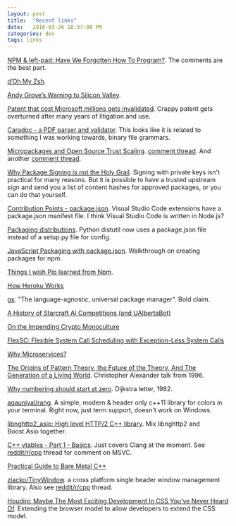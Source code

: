 ```yaml
---
layout: post
title:  "Recent links"
date:   2016-03-26 18:37:00 PM
categories: dev
tags: links
---
```


[NPM & left-pad: Have We Forgotten How To Program?](http://www.haneycodes.net/npm-left-pad-have-we-forgotten-how-to-program/). The comments are the best part.

[d’Oh My Zsh](https://medium.com/@robbyrussell/d-oh-my-zsh-af99ca54212c#.ykwlny1s9).

[Andy Grove’s Warning to Silicon Valley](http://www.nytimes.com/2016/03/26/opinion/andy-groves-warning-to-silicon-valley.html).

[Patent that cost Microsoft millions gets invalidated](http://arstechnica.com/tech-policy/2016/03/game-companies-knock-out-patent-that-slammed-microsoft-with-388m-verdict/). Crappy patent gets overturned after many years of litigation and use.

[Caradoc - a PDF parser and validator](https://github.com/ANSSI-FR/caradoc). This looks like it is related to something I was working towards, binary file grammars.

[Micropackages and Open Source Trust Scaling](http://lucumr.pocoo.org/2016/3/24/open-source-trust-scaling/). 
[comment thread](https://news.ycombinator.com/item?id=11352704). And another [comment thread](https://news.ycombinator.com/item?id=11354147).

[Why Package Signing is not the Holy Grail](https://caremad.io/2013/07/packaging-signing-not-holy-grail/). Signing with private keys isn't practical for many reasons. But it is possible to have a trusted upstream sign and send you a list of content hashes for approved packages, or you can do that yourself.

[Contribution Points - package.json](). Visual Studio Code extensions have a package.json manifest file. I think Visual Studio Code is written in Node.js?

[Packaging distributions](https://pythonhosted.org/distil/packaging.html). Python distutil now uses a package.json file instead of a setup.py file for config.

[JavaScript Packaging with package.json](http://www.pauleveritt.org/articles/pylyglot/package_json/). Walkthrough on creating packages for npm.

[Things I wish Pip learned from Npm](https://medium.com/@alonisser/things-i-wish-pip-learned-from-npm-f712fa26f5bc#.w4u3fte4w).

[How Heroku Works](https://devcenter.heroku.com/articles/how-heroku-works)

[gx](https://github.com/whyrusleeping/gx). "The language-agnostic, universal package manager". Bold claim.

[A History of Starcraft AI Competitions (and UAlbertaBot)](http://webdocs.cs.ualberta.ca/~cdavid/starcraftaicomp/history.shtml)

[On the Impending Crypto Monoculture](http://www.metzdowd.com/pipermail/cryptography/2016-March/028824.html)

[FlexSC: Flexible System Call Scheduling with Exception-Less System Calls](http://www.cs.cmu.edu/~chensm/Big_Data_reading_group/papers/flexsc-osdi10.pdf)

[Why Microservices?](http://dev.otto.de/2016/03/20/why-microservices/)

[The Origins of Pattern Theory, the Future of the Theory, And The Generation of a Living World](http://www.patternlanguage.com/archive/ieee/ieeetext.htm). Christopher Alexander talk from 1996.

[Why numbering should start at zero](http://www.cs.utexas.edu/users/EWD/ewd08xx/EWD831.PDF). Dijkstra letter, 1982.

[agauniyal/rang](https://github.com/agauniyal/rang). A simple, modern & header only c++11 library for colors in your terminal. Right now, just term support, doesn't work on Windows.

[libnghttp2_asio: High level HTTP/2 C++ library](https://nghttp2.org/documentation/libnghttp2_asio.html). Mix libnghttp2 and Boost.Asio together.

[C++ vtables - Part 1 - Basics](http://shaharmike.com/cpp/vtable-part1/). Just covers Clang at the moment. See [reddit/r/cpp](https://www.reddit.com/r/cpp/comments/4bxpnc/how_are_vtables_implemented_4_parts_series/) thread for comment on MSVC.

[Practical Guide to Bare Metal C++](https://arobenko.gitbooks.io/bare_metal_cpp/content/index.html)

[ziacko/TinyWindow](https://github.com/ziacko/TinyWindow). a cross platform single header window management library. Also see [reddit/r/cpp](https://www.reddit.com/r/cpp/comments/4bqc5a/tinywindow_a_cross_platform_linux_and_windows/) thread.

[Houdini: Maybe The Most Exciting Development In CSS You’ve Never Heard Of](https://www.smashingmagazine.com/2016/03/houdini-maybe-the-most-exciting-development-in-css-youve-never-heard-of/). Extending the browser model to allow developers to extend the CSS model.
